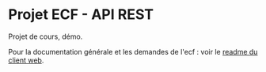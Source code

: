 # Projet ECF - API REST

Projet de cours, démo.

Pour la documentation générale et les demandes de l'ecf : voir le [readme du client web](https://github.com/SebSept/soignemoi-webcli/blob/main/README.md).
